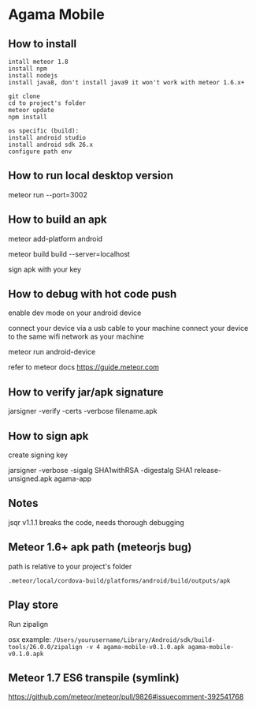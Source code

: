 # Agama Mobile

## How to install

```
intall meteor 1.8
install npm
install nodejs
install java8, don't install java9 it won't work with meteor 1.6.x+

git clone
cd to project's folder
meteor update
npm install

os specific (build):
install android studio
install android sdk 26.x
configure path env
```

## How to run local desktop version
meteor run --port=3002

## How to build an apk
meteor add-platform android

meteor build build --server=localhost

sign apk with your key

## How to debug with hot code push
enable dev mode on your android device

connect your device via a usb cable to your machine
connect your device to the same wifi network as your machine

meteor run android-device

refer to meteor docs https://guide.meteor.com

## How to verify jar/apk signature
jarsigner -verify -certs -verbose filename.apk

## How to sign apk
create signing key

jarsigner -verbose -sigalg SHA1withRSA -digestalg SHA1 release-unsigned.apk agama-app

## Notes
jsqr v1.1.1 breaks the code, needs thorough debugging

## Meteor 1.6+ apk path (meteorjs bug)
path is relative to your project's folder

`.meteor/local/cordova-build/platforms/android/build/outputs/apk`

## Play store
Run zipalign

osx example: `/Users/yourusername/Library/Android/sdk/build-tools/26.0.0/zipalign -v 4 agama-mobile-v0.1.0.apk agama-mobile-v0.1.0.apk` 

## Meteor 1.7 ES6 transpile (symlink)
https://github.com/meteor/meteor/pull/9826#issuecomment-392541768